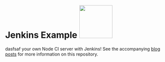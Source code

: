 # Jenkins Example <img src="https://raw.github.com/strongloop-community/jenkins-example/master/fake-status-icon.png" width="106px"/>

dasfsaf your own Node CI server with Jenkins!  See the accompanying [blog](http://strongloop.com/strongblog/roll-your-own-node-js-ci-server-with-jenkins-part-1/) [posts](http://strongloop.com/strongblog/roll-your-own-node-js-ci-server-with-jenkins-part-2/) for more information on this repository.
